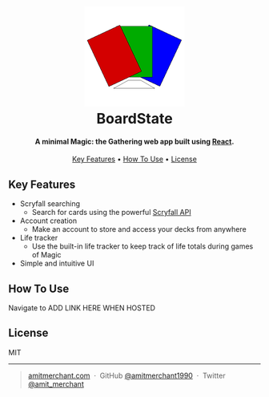 
<h1 align="center">
  <br>
  <a><img src="https://github.com/vermilion-coding/BoardState/blob/main/src/assets/boardstate-logo.png" alt="BoardState logo" width="200"></a>
  <br>
  BoardState
  <br>
</h1>

<h4 align="center">A minimal Magic: the Gathering web app built using <a href="https://react.dev/" target="_blank">React</a>.</h4>

<p align="center">
  <a href="#key-features">Key Features</a> •
  <a href="#how-to-use">How To Use</a> •
  <a href="#license">License</a>
</p>

## Key Features

* Scryfall searching
  - Search for cards using the powerful <a href="https://scryfall.com/docs/api" target="_blank">Scryfall API</a>
* Account creation
  - Make an account to store and access your decks from anywhere
* Life tracker
  - Use the built-in life tracker to keep track of life totals during games of Magic
* Simple and intuitive UI


## How To Use

Navigate to ADD LINK HERE WHEN HOSTED

## License

MIT

---

> [amitmerchant.com](https://www.amitmerchant.com) &nbsp;&middot;&nbsp;
> GitHub [@amitmerchant1990](https://github.com/amitmerchant1990) &nbsp;&middot;&nbsp;
> Twitter [@amit_merchant](https://twitter.com/amit_merchant)

